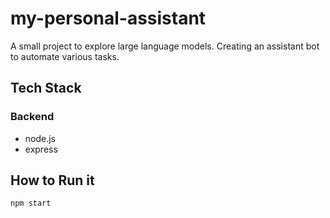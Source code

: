 # my-personal-assistant
A small project to explore large language models. Creating an assistant bot to automate various tasks.

## Tech Stack
### Backend
* node.js
* express

## How to Run it

```sh
npm start
```
